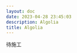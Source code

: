 ```yaml
---
layout: doc
date: 2023-04-28 23:45:03
description: Algolia
title: Algolia
---
```


待施工
<!-- https://ouch1978.github.io/docs/docusaurus/configuration/automatically-run-docsearch-scraper-from-github-action -->
<!-- https://github.com/signcl/docsearch-scraper-action -->
<!-- https://chodocs.cn/program/vitepress-algolia-solved/ -->

